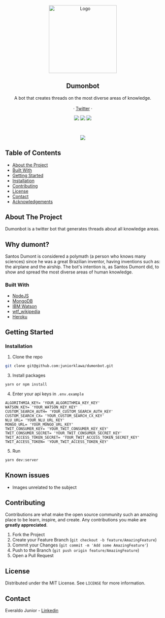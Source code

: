<!-- PROJECT LOGO -->
<br />
<p align="center">
  <a href="https://i.imgur.com/LK7P7yy.png">
    <img src="https://i.imgur.com/LK7P7yy.png" alt="Logo" height="220">
  </a>

  <h2 align="center">Dumonbot</h2>

  <p align="center">
   A bot that creates threads on the most diverse areas of knowledge.
</a>
    <br />
    <br />
    ·
     <a href="https://twitter.com/DumonBot">Twitter</a>
    ·
  </p>
</p>

<p align="center">
<a href="https://github.com/juniorklawa/dumonbot/actions"><img src="https://github.com/juniorklawa/dumonbot/workflows/Tests/badge.svg"></a>
   <a href="https://github.com/prettier/prettier"><img src="https://img.shields.io/badge/styled_with-prettier-ff69b4.svg"></a>
  <a href="https://opensource.org/licenses/MIT"><img src="https://img.shields.io/badge/License-MIT-blue.svg"></a>
</p>
<br />


<p align="center">
  <img src="https://i.imgur.com/GARwWLK.gif" >
</p>



<!-- TABLE OF CONTENTS -->
## Table of Contents

* [About the Project](#about-the-project)
 * [Built With](#built-with)
* [Getting Started](#getting-started)
* [Installation](#installation)
* [Contributing](#contributing)
* [License](#license)
* [Contact](#contact)
* [Acknowledgements](#acknowledgements)



<!-- ABOUT THE PROJECT -->
## About The Project


Dumonbot is a twitter bot that generates threads about all knowledge areas.

## Why dumont?
Santos Dumont is considered a polymath (a person who knows many sciences) since he was a great Brazilian inventor, having inventions such as: the airplane and the airship. The bot's intention is, as Santos Dumont did, to show and spread the most diverse areas of human knowledge.


### Built With

* [NodeJS](https://nodejs.org/en/)
* [MongoDB](https://www.mongodb.com/)
* [IBM Watson](https://www.ibm.com/br-pt/watson)
* [wtf_wikipedia](https://github.com/spencermountain/wtf_wikipedia)
* [Heroku](https://www.heroku.com/)


<!-- GETTING STARTED -->
## Getting Started

### Installation

1. Clone the repo
```sh
git clone git@github.com:juniorklawa/dumonbot.git
```
3. Install packages
```sh
yarn or npm install
```
4. Enter your api keys in `.env.example`
```JS
ALGORITHMIA_KEY= 'YOUR_ALGORITHMIA_KEY_KEY'
WATSON_KEY= 'YOUR_WATSON_KEY_KEY'
CUSTOM_SEARCH_AUTH= 'YOUR_CUSTOM_SEARCH_AUTH_KEY'
CUSTOM_SEARCH_CX= 'YOUR_CUSTOM_SEARCH_CX_KEY'
NLU_URL= 'YOUR_NLU_URL_KEY'
MONGO_URL= 'YOUR_MONGO_URL_KEY'
TWIT_CONSUMER_KEY= 'YOUR_TWIT_CONSUMER_KEY_KEY'
TWIT_CONSUMER_SECRET= 'YOUR_TWIT_CONSUMER_SECRET_KEY'
TWIT_ACCESS_TOKEN_SECRET= 'YOUR_TWIT_ACCESS_TOKEN_SECRET_KEY'
TWIT_ACCESS_TOKEN= 'YOUR_TWIT_ACCESS_TOKEN_KEY'
```
5. Run
```sh
yarn dev:server
```


<!-- ROADMAP -->
## Known issues

 - Images unrelated to the subject


<!-- CONTRIBUTING -->
## Contributing

Contributions are what make the open source community such an amazing place to be learn, inspire, and create. Any contributions you make are **greatly appreciated**.

1. Fork the Project
2. Create your Feature Branch (`git checkout -b feature/AmazingFeature`)
3. Commit your Changes (`git commit -m 'Add some AmazingFeature'`)
4. Push to the Branch (`git push origin feature/AmazingFeature`)
5. Open a Pull Request



<!-- LICENSE -->
## License

Distributed under the MIT License. See `LICENSE` for more information.



<!-- CONTACT -->
## Contact

Everaldo Junior - [Linkedin](https://www.linkedin.com/in/everaldojuniorklawa/)


